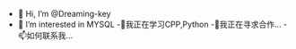 - 👋 Hi, I’m @Dreaming-key
- 👀 I’m interested in MYSQL
-🌱我正在学习CPP,Python
-💞️我正在寻求合作...
-📫如何联系我...

<!---
Dreaming-key/Dreaming-key is a ✨ special ✨ repository because its `README.md` (this file) appears on your GitHub profile.
You can click the Preview link to take a look at your changes.
--->

